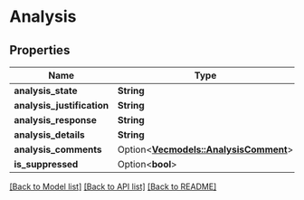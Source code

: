 # Analysis

## Properties

Name | Type | Description | Notes
------------ | ------------- | ------------- | -------------
**analysis_state** | **String** |  | 
**analysis_justification** | **String** |  | 
**analysis_response** | **String** |  | 
**analysis_details** | **String** |  | 
**analysis_comments** | Option<[**Vec<models::AnalysisComment>**](AnalysisComment.md)> |  | [optional]
**is_suppressed** | Option<**bool**> |  | [optional]

[[Back to Model list]](../README.md#documentation-for-models) [[Back to API list]](../README.md#documentation-for-api-endpoints) [[Back to README]](../README.md)


